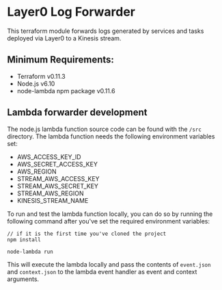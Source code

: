 # Layer0 Log Forwarder

This terraform module forwards logs generated by services and tasks deployed via Layer0 to a Kinesis stream.

## Minimum Requirements:

* Terraform v0.11.3
* Node.js v6.10
* node-lambda npm package v0.11.6

## Lambda forwarder development

The node.js lambda function source code can be found with the `/src` directory. The lambda function needs the following environment variables set:

* AWS_ACCESS_KEY_ID
* AWS_SECRET_ACCESS_KEY
* AWS_REGION
* STREAM_AWS_ACCESS_KEY
* STREAM_AWS_SECRET_KEY
* STREAM_AWS_REGION
* KINESIS_STREAM_NAME

To run and test the lambda function locally, you can do so by running the following command after you've set the required environment variables:
```
// if it is the first time you've cloned the project
npm install

node-lambda run
```

This will execute the lambda locally and pass the contents of `event.json` and `context.json` to the lambda event handler as event and context arguments.